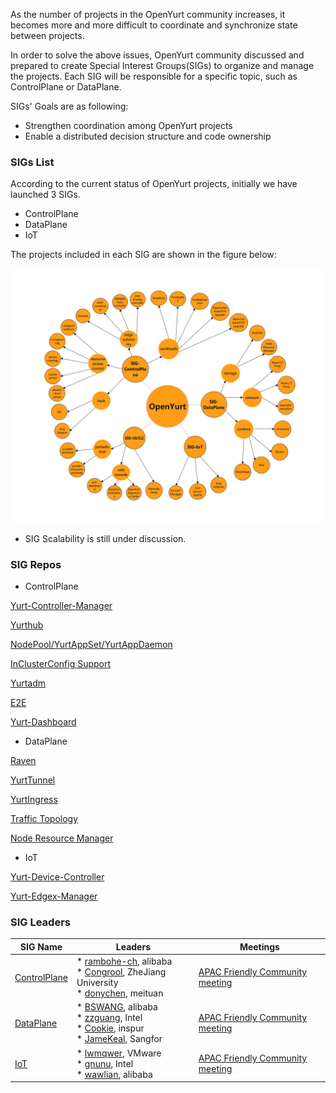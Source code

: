 As the number of projects in the OpenYurt community increases, it becomes more and more difficult
to coordinate and synchronize state between projects.

In order to solve the above issues, OpenYurt community discussed and prepared to create Special Interest Groups(SIGs)
to organize and manage the projects. Each SIG will be responsible for a specific topic, such as ControlPlane or DataPlane.

SIGs' Goals are as following:
- Strengthen coordination among OpenYurt projects
- Enable a distributed decision structure and code ownership

### SIGs List

According to the current status of OpenYurt projects, initially we have launched 3 SIGs.
- ControlPlane
- DataPlane
- IoT

The projects included in each SIG are shown in the figure below:

![openyurt-sigs](docs/img/openyurt-sigs.png)

* SIG Scalability is still under discussion.

### SIG Repos

- ControlPlane

[Yurt-Controller-Manager](https://github.com/openyurtio/openyurt/tree/master/cmd/yurt-controller-manager)

[Yurthub](https://github.com/openyurtio/openyurt/tree/master/cmd/yurthub)

[NodePool/YurtAppSet/YurtAppDaemon](https://github.com/openyurtio/yurt-app-manager)

[InClusterConfig Support](https://github.com/openyurtio/openyurt/tree/master/pkg/yurthub/filter/masterservice)

[Yurtadm](https://github.com/openyurtio/openyurt/tree/master/cmd/yurtadm)

[E2E](https://github.com/openyurtio/openyurt/tree/master/test/e2e)

[Yurt-Dashboard](https://github.com/openyurtio/yurt-dashboard)

- DataPlane

[Raven](https://github.com/openyurtio/raven)

[YurtTunnel](https://github.com/openyurtio/openyurt/tree/master/pkg/yurttunnel)

[YurtIngress](https://github.com/openyurtio/yurt-app-manager)

[Traffic Topology](https://github.com/openyurtio/openyurt/tree/master/pkg/yurthub/filter/servicetopology)

[Node Resource Manager](https://github.com/openyurtio/node-resource-manager)

- IoT

[Yurt-Device-Controller](https://github.com/openyurtio/yurt-device-controller)

[Yurt-Edgex-Manager](https://github.com/openyurtio/yurt-edgex-manager)

### SIG Leaders

| SIG Name | Leaders | Meetings |
| ---- | --------- | ----------- |
| [ControlPlane]() | * [rambohe-ch](https://github.com/rambohe-ch), alibaba<br>* [Congrool](https://github.com/Congrool), ZheJiang University <br>* [donychen](https://github.com/donychen1134), meituan| [APAC Friendly Community meeting](https://calendar.google.com/calendar/u/0?cid=c3VudDRtODc2Y2c3Ymk3anN0ZDdkbHViZzRAZ3JvdXAuY2FsZW5kYXIuZ29vZ2xlLmNvbQ) |
| [DataPlane]() | * [BSWANG](https://github.com/BSWANG), alibaba<br>* [zzguang](https://github.com/zzguang), Intel<br>* [Cookie](https://github.com/luckymrwang), inspur<br>* [JameKeal](https://github.com/JameKeal), Sangfor | [APAC Friendly Community meeting](https://calendar.google.com/calendar/u/0?cid=c3VudDRtODc2Y2c3Ymk3anN0ZDdkbHViZzRAZ3JvdXAuY2FsZW5kYXIuZ29vZ2xlLmNvbQ) |
| [IoT]() | * [lwmqwer](https://github.com/lwmqwer), VMware<br>* [gnunu](https://github.com/gnunu), Intel<br>* [wawlian](https://github.com/wawlian), alibaba | [APAC Friendly Community meeting](https://calendar.google.com/calendar/u/0?cid=c3VudDRtODc2Y2c3Ymk3anN0ZDdkbHViZzRAZ3JvdXAuY2FsZW5kYXIuZ29vZ2xlLmNvbQ) |

